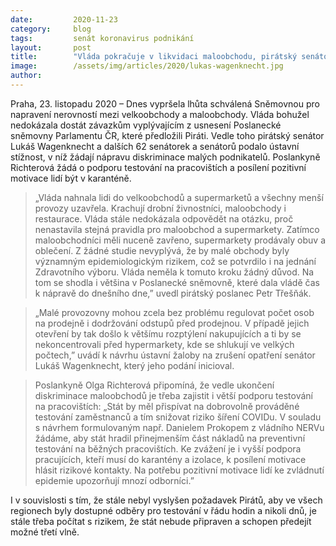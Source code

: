 ```yaml
---
date:         2020-11-23
category:     blog
tags:         senát koronavirus podnikání
layout:       post
title:        "Vláda pokračuje v likvidaci maloobchodu, pirátský senátor Wagenknecht a dalších 62 senátorů podává ústavní žalobu"
image:        /assets/img/articles/2020/lukas-wagenknecht.jpg
author:       
---
```


 

Praha, 23. listopadu 2020 – Dnes vypršela lhůta schválená Sněmovnou pro napravení nerovností mezi velkoobchody a maloobchody. Vláda bohužel nedokázala dostát závazkům vyplývajícím z usnesení Poslanecké sněmovny Parlamentu ČR, které předložili Piráti. Vedle toho pirátský senátor Lukáš Wagenknecht a dalších 62 senátorek a senátorů podalo ústavní stížnost, v níž žádají nápravu diskriminace malých podnikatelů. Poslankyně Richterová žádá o podporu testování na pracovištích a posílení pozitivní motivace lidí být v karanténě.

> „Vláda nahnala lidi do velkoobchodů a supermarketů a všechny menší provozy uzavřela. Krachují drobní živnostníci, maloobchody i restaurace. Vláda stále nedokázala odpovědět na otázku, proč nenastavila stejná pravidla pro maloobchod a supermarkety. Zatímco maloobchodníci měli nuceně zavřeno, supermarkety prodávaly obuv a oblečení. Z žádné studie nevyplývá, že by malé obchody byly významným epidemiologickým rizikem, což se potvrdilo i na jednání Zdravotního výboru. Vláda neměla k tomuto kroku žádný důvod. Na tom se shodla i většina v Poslanecké sněmovně, které dala vládě čas k nápravě do dnešního dne,” uvedl pirátský poslanec Petr Třešňák.

> „Malé provozovny mohou zcela bez problému regulovat počet osob na prodejně i dodržování odstupů před prodejnou. V případě jejich otevření by tak došlo k většímu rozptýlení nakupujících a ti by se nekoncentrovali před hypermarkety, kde se shlukují ve velkých počtech,” uvádí k návrhu ústavní žaloby na zrušení opatření senátor Lukáš Wagenknecht, který jeho podání inicioval.

> Poslankyně Olga Richterová připomíná, že vedle ukončení diskriminace maloobchodů je třeba zajistit i větší podporu testování na pracovištích: „Stát by měl přispívat na dobrovolně prováděné testování zaměstnanců a tím snižovat riziko šíření COVIDu. V souladu s návrhem formulovaným např. Danielem Prokopem z vládního NERVu žádáme, aby stát hradil přinejmenším část nákladů na preventivní testování na běžných pracovištích. Ke zvážení je i vyšší podpora pracujících, kteří musí do karantény a izolace, k posílení motivace hlásit rizikové kontakty. Na potřebu pozitivní motivace lidí ke zvládnutí epidemie upozorňují mnozí odborníci.” 

I v souvislosti s tím, že stále nebyl vyslyšen požadavek Pirátů, aby ve všech regionech byly dostupné odběry pro testování v řádu hodin a nikoli dnů, je stále třeba počítat s rizikem, že stát nebude připraven a schopen předejít možné třetí vlně.
